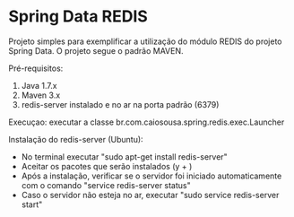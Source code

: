 Spring Data REDIS
=====

Projeto simples para exemplificar a utilização do módulo REDIS do projeto Spring Data.
O projeto segue o padrão MAVEN.

Pré-requisitos:
  1. Java 1.7.x
  2. Maven 3.x
  3. redis-server instalado e no ar na porta padrão (6379)

Execuçao:
  executar a classe br.com.caiosousa.spring.redis.exec.Launcher
  
  
Instalação do redis-server (Ubuntu):

  - No terminal executar "sudo apt-get install redis-server"
  - Aceitar os pacotes que serão instalados (y + <enter>)
  - Após a instalação, verificar se o servidor foi iniciado automaticamente com o comando "service redis-server status"
  - Caso o servidor não esteja no ar, executar "sudo service redis-server start"
  
  

